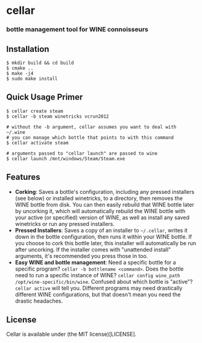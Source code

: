 # cellar
### bottle management tool for WINE connoisseurs

## Installation
```
$ mkdir build && cd build
$ cmake ..
$ make -j4
$ sudo make install
```

## Quick Usage Primer
```
$ cellar create steam
$ cellar -b steam winetricks vcrun2012

# without the -b argument, cellar assumes you want to deal with ~/.wine
# you can manage which bottle that points to with this command
$ cellar activate steam

# arguments passed to "cellar launch" are passed to wine
$ cellar launch /mnt/windows/Steam/Steam.exe
```

## Features
* **Corking**: Saves a bottle's configuration, including any pressed installers (see below) or installed winetricks, to a directory, then removes the WINE bottle from disk.
  You can then easily rebuild that WINE bottle later by uncorking it, which will automatically rebuild the WINE bottle with your active (or specified) version of WINE, as
  well as install any saved winetricks or run any pressed installers.
* **Pressed Installers**: Saves a copy of an installer to `~/.cellar`, writes it down in the bottle configuration, then runs it within your WINE bottle. If you choose to
  cork this bottle later, this installer will automatically be run after uncorking. If the installer comes with "unattended install" arguments, it's recommended you press
  those in too.
* **Easy WINE and bottle management**: Need a specific bottle for a specific program? `cellar -b bottlename <command>`. Does the bottle need to run a specific instance of
  WINE? `cellar config wine_path /opt/wine-specific/bin/wine`. Confused about which bottle is "active"? `cellar active` will tell you. Different programs may need drastically
  different WINE configurations, but that doesn't mean you need the drastic headaches.

## License
Cellar is available under (the MIT license)[LICENSE].

